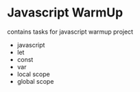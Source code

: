 # Javascript WarmUp

contains tasks for javascript warmup project

- javascript
- let
- const
- var
- local scope
- global scope

